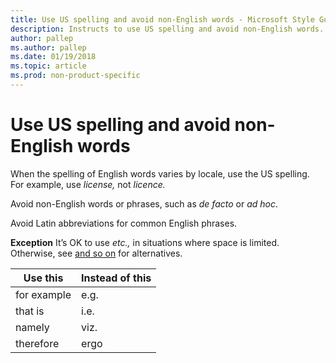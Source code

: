 ```yaml
---
title: Use US spelling and avoid non-English words - Microsoft Style Guide
description: Instructs to use US spelling and avoid non-English words. When the spelling of English words varies by locale, use the US spelling.
author: pallep
ms.author: pallep
ms.date: 01/19/2018
ms.topic: article
ms.prod: non-product-specific
---
```


# Use US spelling and avoid non-English words

When the spelling of English words varies by locale, use the US spelling. For example, use *license,* not *licence.*

Avoid non-English words or phrases, such as *de facto* or *ad hoc*. 

Avoid Latin abbreviations for common English phrases. 

**Exception** It’s OK to use *etc.,* in situations where space is limited. Otherwise, see [and so on](~/a-z-word-list-term-collections/a/and-so-on.md) for alternatives.


| **Use this** | **Instead of this** |
|--------------|---------------------|
| for example  |        e.g.         |
|   that is    |        i.e.         |
|    namely    |        viz.         |
|  therefore   |        ergo         |

